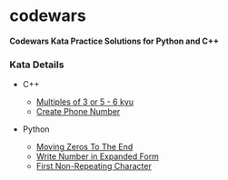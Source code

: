 # codewars

**Codewars Kata Practice Solutions for Python and C++**

### Kata Details

- C++
  - [Multiples of 3 or 5 - 6 kyu](https://www.codewars.com/kata/514b92a657cdc65150000006/cpp)
  - [Create Phone Number](https://www.codewars.com/kata/525f50e3b73515a6db000b83/cpp)

- Python
  - [Moving Zeros To The End](https://www.codewars.com/kata/52597aa56021e91c93000cb0/python)
  - [Write Number in Expanded Form](https://www.codewars.com/kata/5842df8ccbd22792a4000245/python)
  - [First Non-Repeating Character](https://www.codewars.com/kata/52bc74d4ac05d0945d00054e/python)
